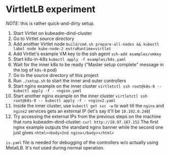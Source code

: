 # VirtletLB experiment

*NOTE:* this is rather quick-and-dirty setup.

1. Start Virtlet on kubeadm-dind-cluster
1. Go to Virtlet source directory
1. Add another Virtlet node `build/cmd.sh prepare-all-nodes && kubectl label node kube-node-2 extraRuntime=virtlet`
1. Add Virtlet's example VM key to the ssh agent `ssh-add examples/vmkey`
1. Start k8s-in-k8s `kubectl apply -f examples/k8s.yaml`
1. Wait for the inner k8s to be ready ("Master setup complete" message in the log of `k8s-0` pod)
1. Go to the source directory of this project
1. Run `./setup.sh` to start the inner and outer controllers
1. Start nginx example on the inner cluster `virtletctl ssh root@k8s-0 -- kubectl apply -f - <nginx.yaml`
1. Start another nginx example on the inner cluster `virtletctl ssh root@k8s-0 -- kubectl apply -f - <nginx2.yaml`
1. Inside the inner cluster, use `kubectl get svc -w` to wait till the
   `nginx` and `nginx2` services gets an external IP (let's say it'll
   be `10.192.0.240`)
1. Try accessing the external IPs from the previous steps on the machine
   that runs kubeadm-dind-cluster: `curl http://10.97.187.152`
   The first nginx example outputs the standard nginx banner
   while the second one just gives `<html><body>2nd nginx</body></html>`

`is.yaml` file is needed for debugging of the controllers w/o actually
using MetalLB.  It's not used during normal operation.
